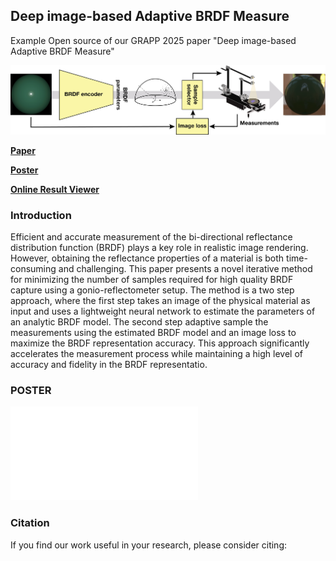 ## Deep image-based Adaptive BRDF Measure
Example Open source of our GRAPP 2025 paper "Deep image-based Adaptive BRDF Measure"

![prediction example](figs/adaptive_j.png)

[**Paper**](https://arxiv.org/abs/2410.02917)

[**Poster**](figs/GRAPP_2025_239.pdf)

[**Online Result Viewer**](https://arxiv.org/abs/2410.02917)





### Introduction
Efficient and accurate measurement of the bi-directional reflectance distribution function (BRDF) plays a key role in realistic image rendering. However, obtaining the reflectance properties of a material is both time-consuming and challenging. This paper presents a novel iterative method for minimizing the number of samples required for high quality BRDF capture using a gonio-reflectometer setup. The method is a two step approach, where the first step takes an image of the physical material as input and uses a lightweight neural network to estimate the parameters of an analytic BRDF model. The second step adaptive sample the measurements using the estimated BRDF model and an image loss to maximize the BRDF representation accuracy. This approach significantly accelerates the measurement process while maintaining a high level of accuracy and fidelity in the BRDF representatio.

### POSTER
![p](figs/GRAPP_2025_239.pdf)
### Citation
If you find our work useful in your research, please consider citing:
```
 
```


